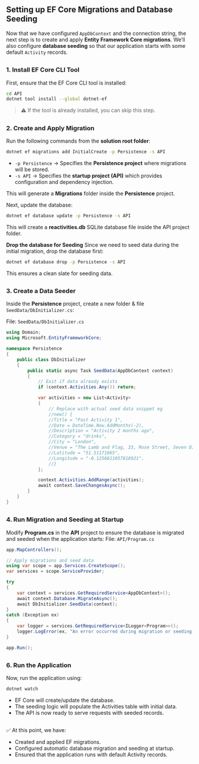 ## Setting up EF Core Migrations and Database Seeding
Now that we have configured `AppDbContext` and the connection string, the next step is to create and apply **Entity Framework Core migrations**. We’ll also configure **database seeding** so that our application starts with some default `Activity` records.
##
### 1. Install EF Core CLI Tool
First, ensure that the EF Core CLI tool is installed:
```bash
cd API
dotnet tool install --global dotnet-ef
```
> :warning: If the tool is already installed, you can skip this step.
##
### 2. Create and Apply Migration
Run the following commands from the **solution root folder**:
```bash
dotnet ef migrations add InitialCreate -p Persistence -s API
```
- `-p Persistence` → Specifies the **Persistence project** where migrations will be stored.<br/>
- `-s API` → Specifies the **startup project (API)** which provides configuration and dependency injection. <br/>

This will generate a **Migrations** folder inside the **Persistence** project.

Next, update the database:
```bash
dotnet ef database update -p Persistence -s API
```
This will create a **reactivities.db** SQLite database file inside the API project folder.

**Drop the database for Seeding**
Since we need to seed data during the initial migration, drop the database first:
```bash
dotnet ef database drop -p Persistence -s API
```
This ensures a clean slate for seeding data.
##
### 3. Create a Data Seeder
Inside the **Persistence** project, create a new folder & file `SeedData/DbInitializer.cs`:

File: `SeedData/DbInitializer.cs`
```csharp
using Domain;
using Microsoft.EntityFrameworkCore;

namespace Persistence
{
    public class DbInitializer
    {
        public static async Task SeedData(AppDbContext context)
        {
            // Exit if data already exists
            if (context.Activities.Any()) return;

            var activities = new List<Activity>
            {
                // Replace with actual seed data snippet eg
                //new() {
                //Title = "Past Activity 1",
                //Date = DateTime.Now.AddMonths(-2),
                //Description = "Activity 2 months ago",
                //Category = "drinks",
                //City = "London",
                //Venue = "The Lamb and Flag, 33, Rose Street, Seven Dials, Covent Garden, //London, Greater London, England, WC2E 9EB, United Kingdom",
                //Latitude = "51.51171665",
                //Longitude = "-0.1256611057818921",
                //}
            };

            context.Activities.AddRange(activities);
            await context.SaveChangesAsync();
        }
    }
}
```
##
### 4. Run Migration and Seeding at Startup
Modify **Program.cs** in the **API** project to ensure the database is migrated and seeded when the application starts:
File: `API/Program.cs`
```csharp
app.MapControllers();

// Apply migrations and seed data
using var scope = app.Services.CreateScope();
var services = scope.ServiceProvider;

try
{
    var context = services.GetRequiredService<AppDbContext>();
    await context.Database.MigrateAsync();
    await DbInitializer.SeedData(context);
}
catch (Exception ex)
{
    var logger = services.GetRequiredService<ILogger<Program>>();
    logger.LogError(ex, "An error occurred during migration or seeding.");
}

app.Run();
```
##
### 6. Run the Application
Now, run the application using:
```bash
dotnet watch
```
- EF Core will create/update the database.<br/>
- The seeding logic will populate the Activities table with initial data.<br/>
- The API is now ready to serve requests with seeded records.<br/>
##

:white_check_mark: At this point, we have:<br/>
- Created and applied EF migrations.<br/>
- Configured automatic database migration and seeding at startup.<br/>
- Ensured that the application runs with default Activity records.<br/>
